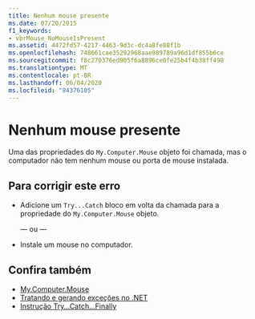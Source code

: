 ```yaml
---
title: Nenhum mouse presente
ms.date: 07/20/2015
f1_keywords:
- vbrMouse_NoMouseIsPresent
ms.assetid: 4472fd57-4217-4463-9d3c-dc4a8fe88f1b
ms.openlocfilehash: 748661cae35292968aae989789a96d1df855b6ce
ms.sourcegitcommit: f8c270376ed905f6a8896ce0fe25b4f4b38ff498
ms.translationtype: MT
ms.contentlocale: pt-BR
ms.lasthandoff: 06/04/2020
ms.locfileid: "84376105"
---
```

# <a name="no-mouse-is-present"></a>Nenhum mouse presente
Uma das propriedades do `My.Computer.Mouse` objeto foi chamada, mas o computador não tem nenhum mouse ou porta de mouse instalada.  
  
## <a name="to-correct-this-error"></a>Para corrigir este erro  
  
- Adicione um `Try...Catch` bloco em volta da chamada para a propriedade do `My.Computer.Mouse` objeto.  
  
     — ou —  
  
- Instale um mouse no computador.  
  
## <a name="see-also"></a>Confira também

- [My.Computer.Mouse](xref:Microsoft.VisualBasic.Devices.Mouse)
- [Tratando e gerando exceções no .NET](../../standard/exceptions/index.md)
- [Instrução Try...Catch...Finally](../language-reference/statements/try-catch-finally-statement.md)
